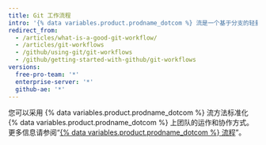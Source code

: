 ```yaml
---
title: Git 工作流程
intro: '{% data variables.product.prodname_dotcom %} 流是一个基于分支的轻量级工作流程，支持定期部署的团队和项目。'
redirect_from:
  - /articles/what-is-a-good-git-workflow/
  - /articles/git-workflows
  - /github/using-git/git-workflows
  - /github/getting-started-with-github/git-workflows
versions:
  free-pro-team: '*'
  enterprise-server: '*'
  github-ae: '*'
---
```


您可以采用 {% data variables.product.prodname_dotcom %} 流方法标准化 {% data variables.product.prodname_dotcom %} 上团队的运作和协作方式。 更多信息请参阅“[{% data variables.product.prodname_dotcom %} 流程](/github/getting-started-with-github/github-flow)”。
